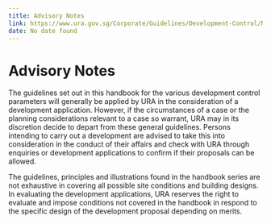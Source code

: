 ```yaml
---
title: Advisory Notes
link: https://www.ura.gov.sg/Corporate/Guidelines/Development-Control/Non-Residential/B1
date: No date found
---
```


# Advisory Notes

The guidelines set out in this handbook for the various development control parameters will generally be applied by URA in the consideration of a development application. However, if the circumstances of a case or the planning considerations relevant to a case so warrant, URA may in its discretion decide to depart from these general guidelines. Persons intending to carry out a development are advised to take this into consideration in the conduct of their affairs and check with URA through enquiries or development applications to confirm if their proposals can be allowed.

The guidelines, principles and illustrations found in the handbook series are not exhaustive in covering all possible site conditions and building designs. In evaluating the development applications, URA reserves the right to evaluate and impose conditions not covered in the handbook in respond to the specific design of the development proposal depending on merits.
